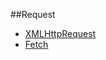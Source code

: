 ##Request
- [XMLHttpRequest](https://xhr.spec.whatwg.org/)   
- [Fetch](https://www.telerik.com/blogs/angular-basics-how-to-use-xhr-fetch-request-javascript)

